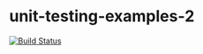 # unit-testing-examples-2

[![Build Status](https://travis-ci.org/mulchy/unit-testing-examples-2.svg?branch=master)](https://travis-ci.org/mulchy/unit-testing-examples-2)
